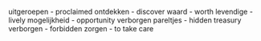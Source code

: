 uitgeroepen - proclaimed
ontdekken - discover
waard - worth
levendige - lively
mogelijkheid - opportunity
verborgen pareltjes - hidden treasury 
verborgen - forbidden
zorgen - to take care
